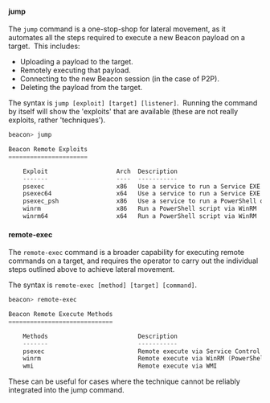 
#### jump

The `jump` command is a one-stop-shop for lateral movement, as it automates all the steps required to execute a new Beacon payload on a target.  This includes:

- Uploading a payload to the target.
- Remotely executing that payload.
- Connecting to the new Beacon session (in the case of P2P).
- Deleting the payload from the target.

The syntax is `jump [exploit] [target] [listener]`.  Running the command by itself will show the 'exploits' that are available (these are not really exploits, rather 'techniques').

```powershell
beacon> jump

Beacon Remote Exploits
======================

    Exploit                   Arch  Description
    -------                   ----  -----------
    psexec                    x86   Use a service to run a Service EXE artifact
    psexec64                  x64   Use a service to run a Service EXE artifact
    psexec_psh                x86   Use a service to run a PowerShell one-liner
    winrm                     x86   Run a PowerShell script via WinRM
    winrm64                   x64   Run a PowerShell script via WinRM
```

#### remote-exec

The `remote-exec` command is a broader capability for executing remote commands on a target, and requires the operator to carry out the individual steps outlined above to achieve lateral movement.

The syntax is `remote-exec [method] [target] [command]`.

```powershell
beacon> remote-exec

Beacon Remote Execute Methods
=============================

    Methods                         Description
    -------                         -----------
    psexec                          Remote execute via Service Control Manager
    winrm                           Remote execute via WinRM (PowerShell)
    wmi                             Remote execute via WMI
```

These can be useful for cases where the technique cannot be reliably integrated into the jump command.